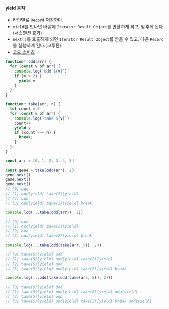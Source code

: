 #### yield 동작
- 라인별로 `Record` 저장한다.
- `yield`를 만나면 바깥에 `Iterator Result Object`를 반환하게 되고, 멈추게 된다.(서스펜션 효과)
- `next()`를 호출하게 되면 `Iterator Result Object`를 받을 수 있고, 다음 `Record`를 실행하게 된다.(코루틴)
- [코드 스피츠](https://youtu.be/xTaCosid1-k?t=1h)
```js
function* odd(arr) {
  for (const v of arr) {
    console.log(`odd ${v}`)
    if (v % 2) {
      yield v
    }
  }
}

function* take(arr, n) {
  let count = 0
  for (const v of arr) {
    console.log(`take ${v}`)
    count++
    yield v
    if (count === n) {
      break;
    }
  }
}

const arr = [0, 1, 2, 3, 4, 5]
```
```js
const gene = take(odd(arr), 2)
gene.next()
gene.next()
gene.next()
// [0] odd
// [1] odd[yield] take(2)[yield]
// [2] odd
// [3] odd[yield] take(2)[yield] break
```
```js
console.log(...take(odd(arr)), 2))

// [0] odd
// [1] odd[yield] take(2)[yield]
// [2] odd
// [3] odd[yield] take(2)[yield] break

console.log(...take(odd(take(arr, 5)), 2))

// [0] take(5)[yield] odd
// [1] take(5)[yield] odd[yield] take(2)[yield]
// [2] take(5)[yield] odd
// [3] take(5)[yield] odd[yield] take(2)[yield] break

console.log(...odd(take(odd(take(arr, 5)), 2)))

// [0] take(5)[yield] odd
// [1] take(5)[yield] odd[yield] take(2)[yield] odd[yield]
// [2] take(5)[yield] odd
// [3] take(5)[yield] odd[yield] take(2)[yield] break odd[yield]
```